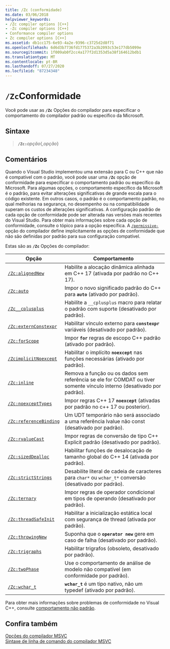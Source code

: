```yaml
---
title: /Zc (conformidade)
ms.date: 03/06/2018
helpviewer_keywords:
- /Zc compiler options [C++]
- -Zc compiler options [C++]
- Conformance compiler options
- Zc compiler options [C++]
ms.assetid: db1cc175-6e93-4a2e-9396-c3725d2d8f71
ms.openlocfilehash: 6d6d3b7736fd1775372a3b2093c53e177db5099e
ms.sourcegitcommit: 1f009ab0f2cc4a177f2d1353d5a38f164612bdb1
ms.translationtype: MT
ms.contentlocale: pt-BR
ms.lasthandoff: 07/27/2020
ms.locfileid: "87234348"
---
```

# <a name="zc-conformance"></a>`/Zc`Conformidade

Você pode usar as **`/Zc`** Opções do compilador para especificar o comportamento do compilador padrão ou específico da Microsoft.

## <a name="syntax"></a>Sintaxe

> **`/Zc:`**_opção_{,_opção_}

## <a name="remarks"></a>Comentários

Quando o Visual Studio implementou uma extensão para C ou C++ que não é compatível com o padrão, você pode usar uma **`/Zc`** opção de conformidade para especificar o comportamento padrão ou específico da Microsoft. Para algumas opções, o comportamento específico da Microsoft é o padrão, para evitar alterações significativas de grande escala para o código existente. Em outros casos, o padrão é o comportamento padrão, no qual melhorias na segurança, no desempenho ou na compatibilidade superam os custos de alterações significativas. A configuração padrão de cada opção de conformidade pode ser alterada nas versões mais recentes do Visual Studio. Para obter mais informações sobre cada opção de conformidade, consulte o tópico para a opção específica. A [`/permissive-`](permissive-standards-conformance.md) opção do compilador define implicitamente as opções de conformidade que não são definidas por padrão para sua configuração compatível.

Estas são as **`/Zc`** Opções do compilador:

| Opção | Comportamento |
|--|--|
| [`/Zc:alignedNew`](zc-alignednew.md) | Habilite a alocação dinâmica alinhada em C++ 17 (ativada por padrão no C++ 17). |
| [`/Zc:auto`](zc-auto-deduce-variable-type.md) | Impor o novo significado padrão do C++ para **`auto`** (ativado por padrão). |
| [`/Zc__cplusplus`](zc-cplusplus.md) | Habilite a `__cplusplus` macro para relatar o padrão com suporte (desativado por padrão). |
| [`/Zc:externConstexpr`](zc-externconstexpr.md) | Habilitar vínculo externo para **`constexpr`** variáveis (desativado por padrão). |
| [`/Zc:forScope`](zc-forscope-force-conformance-in-for-loop-scope.md) | Impor **`for`** regras de escopo C++ padrão (ativado por padrão). |
| [`/ZcimplicitNoexcept`](zc-implicitnoexcept-implicit-exception-specifiers.md) | Habilitar o implícito **`noexcept`** nas funções necessárias (ativado por padrão). |
| [`/Zc:inline`](zc-inline-remove-unreferenced-comdat.md) | Remova a função ou os dados sem referência se ele for COMDAT ou tiver somente vínculo interno (desativado por padrão). |
| [`/Zc:noexceptTypes`](zc-noexcepttypes.md) | Impor regras C++ 17 **`noexcept`** (ativadas por padrão no c++ 17 ou posterior). |
| [`/Zc:referenceBinding`](zc-referencebinding-enforce-reference-binding-rules.md) | Um UDT temporário não será associado a uma referência lvalue não const (desativado por padrão). |
| [`/Zc:rvalueCast`](zc-rvaluecast-enforce-type-conversion-rules.md) | Impor regras de conversão de tipo C++ Explicit padrão (desativado por padrão). |
| [`/Zc:sizedDealloc`](zc-sizeddealloc-enable-global-sized-dealloc-functions.md) | Habilitar funções de desalocação de tamanho global do C++ 14 (ativada por padrão). |
| [`/Zc:strictStrings`](zc-strictstrings-disable-string-literal-type-conversion.md) | Desabilite literal de cadeia de caracteres para `char*` ou `wchar_t*` conversão (desativado por padrão). |
| [`/Zc:ternary`](zc-ternary.md) | Impor regras de operador condicional em tipos de operando (desativado por padrão). |
| [`/Zc:threadSafeInit`](zc-threadsafeinit-thread-safe-local-static-initialization.md) | Habilitar a inicialização estática local com segurança de thread (ativada por padrão). |
| [`/Zc:throwingNew`](zc-throwingnew-assume-operator-new-throws.md) | Suponha que o **`operator new`** gere em caso de falha (desativado por padrão). |
| [`/Zc:trigraphs`](zc-trigraphs-trigraphs-substitution.md) | Habilitar trigrafos (obsoleto, desativado por padrão). |
| [`/Zc:twoPhase`](zc-twophase.md) | Use o comportamento de análise de modelo não compatível (em conformidade por padrão). |
| [`/Zc:wchar_t`](zc-wchar-t-wchar-t-is-native-type.md) | **`wchar_t`** é um tipo nativo, não um typedef (ativado por padrão). |

Para obter mais informações sobre problemas de conformidade no Visual C++, consulte [comportamento não padrão](../../cpp/nonstandard-behavior.md).

## <a name="see-also"></a>Confira também

[Opções do compilador MSVC](compiler-options.md)<br/>
[Sintaxe de linha de comando do compilador MSVC](compiler-command-line-syntax.md)

